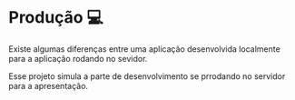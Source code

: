 # Produção 💻
Existe algumas diferenças entre uma aplicação desenvolvida localmente para a aplicação rodando no sevidor.

Esse projeto simula a parte de desenvolvimento  se prrodando no servidor para a apresentação.
